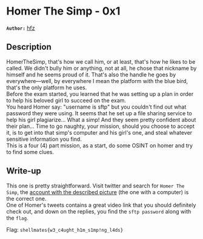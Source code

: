 # Homer The Simp - 0x1

**`Author:`** [hfz](https://hfz1337.github.io)

## Description

HomerTheSimp, that's how we call him, or at least, that's how he likes to
be called. We didn't bully him or anything, not at all, he chose that
nickname by himself and he seems proud of it. That's also the handle he goes
by everywhere—well, by everywhere I mean the platform with the blue bird,
that's the only platform he uses.  
Before the exam started, you learned that he was setting up a plan in order
to help his beloved girl to succeed on the exam.  
You heard Homer say: "username is sftp" but you couldn't find out what
password they were using. It seems that he set up a file sharing service to
help his girl plagiarize... What a simp! And they seem pretty confident about
their plan... Time to go naughty, your mission, should you choose to accept it,
is to get into that simp's computer and his girl's one, and steal whatever
sensitive information you find.  
This is a four (4) part mission, as a start, do some OSINT on homer and
try to find some clues.  

## Write-up

This one is pretty straightforward. Visit twitter and search for `Homer The Simp`, the [account with the described picture](https://twitter.com/homerthesimp56) (the one with a computer) is the correct one.  
One of Homer's tweets contains a great video link that you should definitely check out, and down on the replies, you find the `sftp password` along with the `flag`.  

Flag: `shellmates{w3_c4ught_h1m_s1mp!ng_l4ds}`
